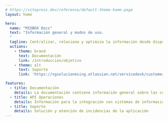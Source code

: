 ```yaml
---
# https://vitepress.dev/reference/default-theme-home-page
layout: home

hero:
  name: "MIOBOX Docs"
  text: "Información general y modos de uso.
  "
  tagline: Centralizar, relaciona y optimiza la información desde dispositivos industriales para su integración con sistemas de información empresarial. 
  actions:
    - theme: brand
      text: Documentación
      link: /introduccion/objetivo
    - theme: alt
      text: Soporte
      link: 'https://sgsolucionesing.atlassian.net/servicedesk/customer/portal/3'

features:
  - title: Documentación
    details: La documentación contiene información general sobre las configuraciones de la aplicación.
  - title: API Operaciones
    details: Información para la integración con sistemas de información empresarial.
  - title: Soporte
    details: Solución y atención de incidencias de la aplicación
---
```


